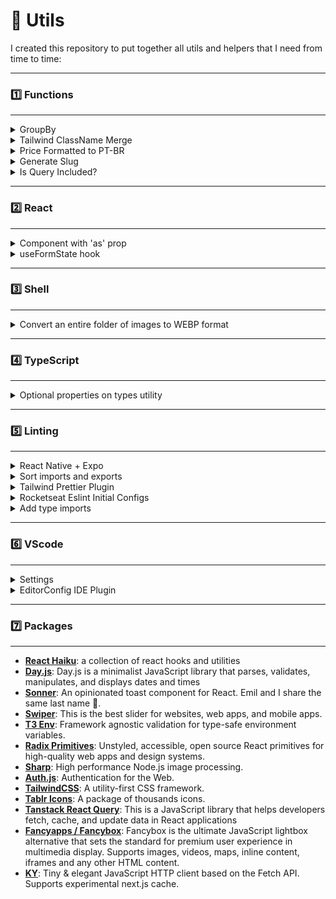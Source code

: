 # 🛟 Utils
I created this repository to put together all utils and helpers that I need from time to time:

---
### 1️⃣ Functions
---

<details>
  <summary>GroupBy</summary>
   
  ---
  [`group-by.ts`](https://github.com/rcrdk/utils/blob/main/functions/group-by.ts)

  Groups an array of objects by a specific key. From time to time I need to use the newly or not so `Object.groupBy(items, callbackFn)`, and the problem was that this method is only supported in [newly versions of Node (21.x)](https://developer.mozilla.org/en-US/docs/Web/JavaScript/Reference/Global_Objects/Object/groupBy#browser_compatibility). I faced this issue after deploying an app at Vercel where the Node version at the time was the 20.x as the newest available or when I was coding a React Native App.

  **Usage:**
  ```typescript
  const data = [
    { id: 1, category: 'A' },
    { id: 2, category: 'B' },
    { id: 3, category: 'A' },
  ];

  groupBy(data, 'category')

  // Result:
  // {
  //   A: [
  //     { id: 1, category: 'A' },
  //     { id: 3, category: 'A' },
  //   ],
  //   B: [
  //     { id: 2, category: 'B' },
  //   ],
  // }
   ```
</details>

<details>
  <summary>Tailwind ClassName Merge</summary>

  ---
  [`tw-cn-merge.ts`](https://github.com/rcrdk/utils/blob/main/functions/tw-cn-merge.ts)

  Combines class names into a single string, handling Tailwind CSS class conflicts.

  **Dependencies:**
  ```JSX
  npm i clsx tailwind-merge
  ```

  **Usage:**
  ```JSX
    <div className={cn('some-classes', 'more classes')} />
  ```
</details>

<details>
  <summary>Price Formatted to PT-BR</summary>
   
  ---
  [`price-formatted-ptbr.ts`](https://github.com/rcrdk/price-formatted-ptbr.ts/copy-to-clipboard.ts)

  Formats a numeric amount as a currency string in Brazilian Real (BRL).

  **Usage:**
  ```js
  priceFormatted(10000); // '100,00'
  priceFormatted(123456, 100); // '1.234,56'
  priceFormatted(5000, 1); // '5.000,00'
  ```
</details>

<details>
  <summary>Generate Slug</summary>
   
  ---
  [`generate-slug.ts`](https://github.com/rcrdk/utils/blob/main/functions/generate-slug.ts)

  Generates a URL-friendly slug from a given string.

  **Usage:**
  ```js
  generateSlug('Hello World!'); // 'hello-world'
  generateSlug('Café au lait!'); // 'cafe-au-lait'
  generateSlug('   Multiple   Spaces   '); // 'multiple-spaces'
  ```
</details>

<details>
  <summary>Is Query Included?</summary>
   
  ---
  [`is-query-included.ts`](https://github.com/rcrdk/utils/blob/main/is-query-included.ts.ts)

  Checks if the query string is included in the stringToCompare after normalization.

  **Example:**
  ```js
  const query1 = 'café';
  const stringToCompare1 = 'O café está ótimo';

  const result1 = isQueryIncluded(query1, stringToCompare1);
  console.log(result1); // true
  ```

  **Example:**
  ```js
  const query2 = 'hello';
  const stringToCompare2 = '   HeLLo   World!';

  const result2 = isQueryIncluded(query2, stringToCompare2);
  console.log(result2); // true
  ```

  **Example:**
  ```js
  const query3 = 'ça';
  const stringToCompare3 = 'O café está aqui';

  const result3 = isQueryIncluded(query3, stringToCompare3);
  console.log(result3); // true
  ```

  **Example:**
  ```js
  const query4 = 'world';
  const stringToCompare4 = 'Goodbye, everyone!';

  const result4 = isQueryIncluded(query4, stringToCompare4);
  console.log(result4); // false
  ```
</details>

---
### 2️⃣ React
---

<details>
  <summary>Component with 'as' prop</summary>

  ---
  [`component-as-prop.tsx`](https://github.com/rcrdk/utils/blob/main/react/component-as-prop.tsx)

  Create custom components with `as` prop with TypeScript.
</details>

<details>
  <summary>useFormState hook</summary>

  ---
  [`use-form-state.ts`](https://github.com/rcrdk/utils/blob/main/react/use-form-state/use-form-state.ts)

  A custom React hook for managing form state, inspired by React DOM’s useFormState.

  - Handles form submissions with async actions
  - Manages success, error, and loading states
  - Supports automatic form resets
  - Supports clearing form state message after a delay, useful for toasts.
  - Allows custom success callbacks

  **foo-form.tsx**
  ```js
  'use client'

  export function FooForm() {
    const [{ success, error, message }, handleSubmit, isSubmitting] = useFormState(
      createPageAction,
      {
        onSuccess() {},
        resetFormOnSuccess: false,
        resetStateMessage: true,
      },
    )

    useEffect(() => {
      if (!success && message) {
        toast.error(message, { id: 'foo-action' })
      }
      if (success && message) {
        toast.success(message, { id: 'foo-action' })
      }
    }, [success, message, isSubmitting])

    return (
      <form onSubmit={handleSubmit}>
        <!-- ... -->
      </form>      
    )
  }
  ```

  **foo-action.ts:**
  ```js
  'use server'

  import { z } from 'zod'

  const createFooSchema = z.object({
    name: z.string().min(1, 'Enter a name.'),
  })

  export async function createFooAction(data: FormData) {
    const result = createFooSchema.safeParse(Object.fromEntries(data))

    if (!result.success) {
      const errors = result.error.flatten().fieldErrors

      return {
        success: false,
        message: null,
        errors,
      }
    }

    const { name } = result.data
    
    try {
      // action
    } catch (error) {
      return {
        success: false,
        message: 'An unexpected error occured.',
        errors: null,
      }
    }

    return {
      success: true,
      message: 'Action successfully executed.',
      errors: null,
    }
  }
  ```
</details>


---
### 3️⃣ Shell
---

<details>
  <summary>Convert an entire folder of images to WEBP format</summary>
  
  ---
  [`convert-image-directory-to-webp.sh`](https://github.com/rcrdk/utils/blob/main/shell/convert-image-directory-to-webp.sh)
  
  I was having trouble and wasting my time by converting file by file in command line. This script could help you too:  

  **Requirements:**
  - This script works on Unix based systems such as MacOS and Linux.
  - You'll need `cwebp` command available.

  **Steps:**
  1. Download `webp-convert-directory.sh`;
  2. Open terminal;
  3. Access folder containing images;
  4. Run `sh [file_path]`. You can drag and drop file to terminal to get full path:
     - Example: `sh /Users/ricardo/Desktop/webp-convert-directory.sh`
  5. And voilà! All files converted!
</details>


---
### 4️⃣ TypeScript
---

<details>
  <summary>Optional properties on types utility</summary>

  ---
  [`optional.ts`](https://github.com/rcrdk/utils/blob/main/typescript/optional.ts)

  Make some properties optional on type

  ```typescript
  type Post {
    id: string;
    name: string;
    category: string;
  }
   
  Optional<Post, 'id' | 'category'>
  ```
</details>

---
### 5️⃣ Linting
---

<details>
  <summary>React Native + Expo</summary>

  ---
  [`react-native-expo/*`](https://github.com/rcrdk/utils/tree/main/linting/react-native-expo)

  Read the [Expo Docs](https://docs.expo.dev/guides/using-eslint/) on using ESlint and Prettier.

  **Extra Dependencies:**
  ```shell
  npm i -D eslint-plugin-simple-import-sort
  ```
</details>

<details>
  <summary>Sort imports and exports</summary>
   
  ---
  That's a great plugin for who always keep reordering and formatting imports and exports. Check it out the [plugin repository](https://github.com/lydell/eslint-plugin-simple-import-sort).

  **Depependencies:**
  ```shell
  npm i -D eslint-plugin-simple-import-sort
  ```

  **Setup:**
  ```json
  {
    "plugins": ["simple-import-sort"],
    "rules": {
      "simple-import-sort/imports": "error",
      "simple-import-sort/exports": "error"
    }
  }
  ```
</details>

<details>
  <summary>Tailwind Prettier Plugin</summary>
   
  ---
  Checkout the [Plugin Docs](https://github.com/tailwindlabs/prettier-plugin-tailwindcss).

  **Dependencies:**
  ```shell
  npm i -D prettier-plugin-tailwindcss
  ```

  **Setup:**
  ```json
  // .prettierrc
  {
    "plugins": ["prettier-plugin-tailwindcss"]
  }
  ```
</details>

<details>
  <summary>Rocketseat Eslint Initial Configs</summary>
   
  ---
  **Dependencies:**
  ```shell
  npm i -D @rocketseat/eslint-config
  ```

  **Usage:**
  ```json
  // [environment]: node, react, next
  {
    "extends": ["@rocketseat/eslint-config/[environment]"]
  }
  ```
</details>

<details>
  <summary>Add type imports</summary>
   
  ---
  **Configuration:**
  ```json
  // .eslintrc.js
  {
    "rules": {
      "@typescript-eslint/consistent-type-imports": [
        "error",
        {
          "prefer": "type-imports"
        }
      ]
    }
  }
  ```
</details>


---
### 6️⃣ VScode
---

<details>
  <summary>Settings</summary>
   
  ---
  `.vscode/settings.json`: settings for specific projects.

  **Force to use import aliases:**
  ```json
  {
	  "typescript.preferences.importModuleSpecifier": "non-relative"
  }
  ```

  **Setup Tailwind IntelliSense for custom props:**
  ```json
  {
	  "tailwindCSS.classAttributes": ["class", "className", "classNameCenter", ".*Styles"]
  }
  ```
</details>

<details>
  <summary>EditorConfig IDE Plugin</summary>
   
  ---
  EditorConfig helps maintain consistent coding styles for multiple developers working on the same project across various editors and IDEs. Check it out the [tool page](https://editorconfig.org). Just need to install a plugin on code editor and set a `.editorconfig` file:

  **Configuration file example:**
  ```bash
  # EditorConfig is awesome: https://EditorConfig.org
  # top-most EditorConfig file
  root = true

  [*]
  indent_style = tab
  indent_size = 2
  end_of_line = lf
  charset = utf-8
  trim_trailing_whitespace = false
  insert_final_newline = false

  [*.md]
  indent_style = space
  indent_size = 2
  end_of_line = lf
  charset = utf-8
  trim_trailing_whitespace = false
  insert_final_newline = false
  ```
</details>


---
### 7️⃣ Packages
---

- [**React Haiku**](https://www.reacthaiku.dev/): a collection of react hooks and utilities
- [**Day.js**](https://day.js.org/): Day.js is a minimalist JavaScript library that parses, validates, manipulates, and displays dates and times
- [**Sonner**](https://sonner.emilkowal.ski/): An opinionated toast component for React. Emil and I share the same last name 🤠.
- [**Swiper**](https://swiperjs.com/): This is the best slider for websites, web apps, and mobile apps.
- [**T3 Env**](https://env.t3.gg/): Framework agnostic validation for type-safe environment variables.
- [**Radix Primitives**](https://www.radix-ui.com/primitives): Unstyled, accessible, open source React primitives for high-quality web apps and design systems.
- [**Sharp**](https://sharp.pixelplumbing.com/): High performance Node.js image processing.
- [**Auth.js**](https://authjs.dev/): Authentication for the Web.
- [**TailwindCSS**](https://tailwindcss.com/): A utility-first CSS framework.
- [**Tablr Icons**](https://tabler.io/icons): A package of thousands icons.
- [**Tanstack React Query**](https://tanstack.com/query/latest): This is a JavaScript library that helps developers fetch, cache, and update data in React applications
- [**Fancyapps / Fancybox**](https://fancyapps.com/fancybox/): Fancybox is the ultimate JavaScript lightbox alternative that sets the standard for premium user experience in multimedia display. Supports images, videos, maps, inline content, iframes and any other HTML content.
- [**KY**](https://github.com/sindresorhus/ky): Tiny & elegant JavaScript HTTP client based on the Fetch API. Supports experimental next.js cache.